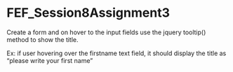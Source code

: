 # FEF_Session8Assignment3
Create a form and on hover to the input fields use the jquery tooltip() method to show the title. 

Ex: if user hovering over the firstname text field, it should display the title as “please write your first name”
